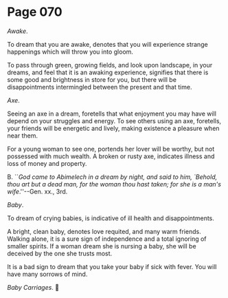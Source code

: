 # Page 070
_Awake_.


To dream that you are awake, denotes that you will experience
strange happenings which will throw you into gloom.


To pass through green, growing fields, and look upon landscape,
in your dreams, and feel that it is an awaking experience,
signifies that there is some good and brightness in store for you,
but there will be disappointments intermingled between the present
and that time.


_Axe_.


Seeing an axe in a dream, foretells that what enjoyment
you may have will depend on your struggles and energy.
To see others using an axe, foretells, your friends will be
energetic and lively, making existence a pleasure when near them.


For a young woman to see one, portends her lover will be worthy,
but not possessed with much wealth. A broken or rusty axe,
indicates illness and loss of money and property.




B. ``_God came to Abimelech in a dream by night, and said to him,
`Behold, thou art but a dead man, for the woman thou hast taken;
for she is a man's wife_.''--Gen. xx., 3rd.


_Baby_.


To dream of crying babies, is indicative of ill health and disappointments.


A bright, clean baby, denotes love requited, and many warm friends.
Walking alone, it is a sure sign of independence and a total ignoring
of smaller spirits. If a woman dream she is nursing a baby,
she will be deceived by the one she trusts most.


It is a bad sign to dream that you take your baby if sick with fever.
You will have many sorrows of mind.


_Baby Carriages_.
